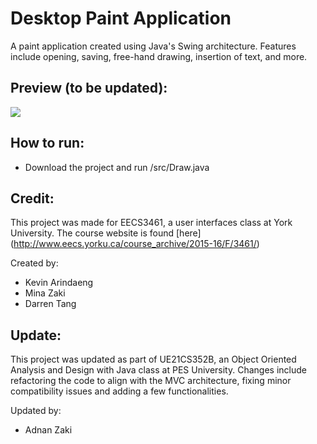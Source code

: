 # Desktop Paint Application

A paint application created using Java's Swing architecture. Features include opening, saving, free-hand drawing, insertion of text, and more.

## Preview (to be updated):
<img src="http://i.imgur.com/eRWLGvu.jpg">

## How to run:
- Download the project and run /src/Draw.java

## Credit:
This project was made for EECS3461, a user interfaces class at York University. The course website is found [here] (http://www.eecs.yorku.ca/course_archive/2015-16/F/3461/)

Created by:
- Kevin Arindaeng
- Mina Zaki
- Darren Tang

## Update:
This project was updated as part of UE21CS352B, an Object Oriented Analysis and Design with Java class at PES University.
Changes include refactoring the code to align with the MVC architecture, fixing minor compatibility issues and adding a few functionalities.

Updated by:
- Adnan Zaki
